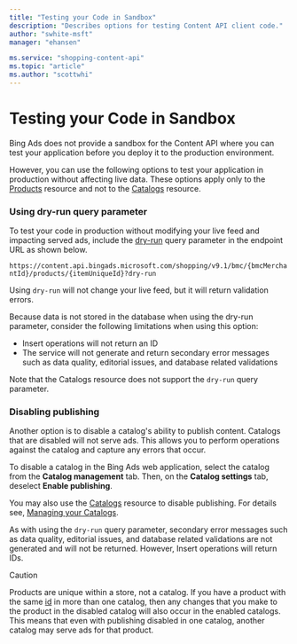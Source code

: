 ```yaml
---
title: "Testing your Code in Sandbox"
description: "Describes options for testing Content API client code."
author: "swhite-msft"
manager: "ehansen"

ms.service: "shopping-content-api"
ms.topic: "article"
ms.author: "scottwhi"
---
```

# Testing your Code in Sandbox
Bing Ads does not provide a sandbox for the Content API where you can test your application before you deploy it to the production environment. 

However, you can use the following options to test your application in production without affecting live data. These options apply only to the [Products](/bingads/shopping-content/products-resource.md) resource and not to the [Catalogs](/bingads/shopping-content/catalogs-resource.md) resource.

### Using dry-run query parameter

To test your code in  production without modifying your live feed and impacting served ads, include the [dry-run](/bingads/shopping-content/products-resource.md#dryrun) query parameter in the endpoint URL as shown below. 

`https://content.api.bingads.microsoft.com/shopping/v9.1/bmc/{bmcMerchantId}/products/{itemUniqueId}?dry-run` 

Using `dry-run` will not change your live feed, but it will return validation errors.

Because data is not stored in the database when using the dry-run parameter, consider the following limitations when using this option:
* Insert operations will not return an ID
* The service will not generate and return secondary error messages such as data quality, editorial issues, and database related validations

Note that the Catalogs resource does not support the `dry-run` query parameter.

### Disabling publishing

Another option is to disable a catalog's ability to publish content. Catalogs that are disabled will not serve ads. This allows you to perform operations against the catalog and capture any errors that occur.  

To disable a catalog in the Bing Ads web application, select the catalog from the **Catalog management** tab. Then, on the **Catalog settings** tab, deselect **Enable publishing**. 

You may also use the [Catalogs](/bingads/shopping-content/catalogs-resource.md) resource to disable publishing. For details see, [Managing your Catalogs](/bingads/shopping-content/manage-catalogs.md).

As with using the `dry-run` query parameter, secondary error messages such as data quality, editorial issues, and database related validations are not generated and will not be returned. However, Insert operations will return IDs.

> [!CAUTION]
> Products are unique within a store, not a catalog. If you have a product with the same [id](/bingads/shopping-content/products-resource.md#productid) in more than one catalog, then any changes that you make to the product in the disabled catalog will also occur in the enabled catalogs. This means that even with publishing disabled in one catalog, another catalog may serve ads for that product. 
